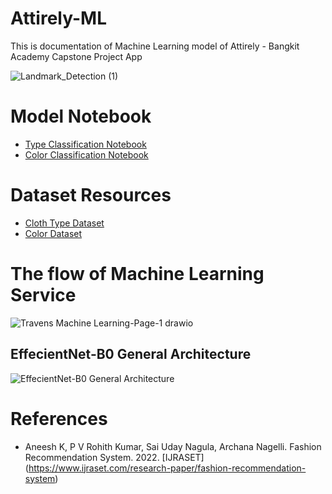 # Attirely-ML

This is documentation of Machine Learning model of Attirely - Bangkit Academy Capstone Project App

![Landmark_Detection (1)](https://user-images.githubusercontent.com/86970816/170767622-24a48a85-b69c-40a3-93d4-510929cf357b.png)

# Model  Notebook
- [Type Classification Notebook](https://colab.research.google.com/drive/1jjA_i30Ot_Bm7GhUIsVykikz2vfJc78W?usp=sharing)
- [Color Classification Notebook](https://colab.research.google.com/drive/11tCnYZqruJIZKV4F6FOf2s7ANvys_NfE?usp=sharing)

# Dataset Resources
- [Cloth Type Dataset](https://universe.roboflow.com/attirely-senang/attirely-hmm)
- [Color Dataset](https://universe.roboflow.com/mariomartuaa/attirely-color)

# The flow of Machine Learning Service
![Travens Machine Learning-Page-1 drawio](https://user-images.githubusercontent.com/86970816/172443591-7b0db00f-ee4c-4b11-a0df-f69c05b4b57b.png)

## EffecientNet-B0 General Architecture
![EffecientNet-B0 General Architecture](https://www.researchgate.net/publication/348470984/figure/fig2/AS:979961129209859@1610652348348/The-EffecientNet-B0-general-architecture.png)

# References
- Aneesh K, P V Rohith Kumar, Sai Uday Nagula, Archana Nagelli. Fashion Recommendation System. 2022. [IJRASET]
(https://www.ijraset.com/research-paper/fashion-recommendation-system)

